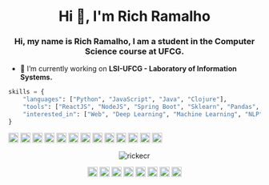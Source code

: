 <h1 align="center">Hi 👋, I'm Rich Ramalho</h1>
<h3 align="center">Hi, my name is Rich Ramalho, I am a student in the Computer Science course at UFCG.</h3>

- 🔭 I’m currently working on **LSI-UFCG - Laboratory of Information Systems.**

```python
skills = {
    "languages": ["Python", "JavaScript", "Java", "Clojure"],
    "tools": ["ReactJS", "NodeJS", "Spring Boot", "Sklearn", "Pandas", "NLTK", "SpaCy", "Gensim", "BeautifulSoup"],
    "interested_in": ["Web", "Deep Learning", "Machine Learning", "NLP", "Bot", "Geoparsing"]
}
```

<p align="left">
    <img src="https://devicons.github.io/devicon/devicon.git/icons/react/react-original-wordmark.svg" alt="react" width="20" height="20"/>
    <img src="https://devicons.github.io/devicon/devicon.git/icons/python/python-original-wordmark.svg" alt="python" width="20" height="20"/>
    <img src="https://devicons.github.io/devicon/devicon.git/icons/android/android-original-wordmark.svg" alt="android" width="20" height="20"/>
    <img src="https://devicons.github.io/devicon/devicon.git/icons/css3/css3-original-wordmark.svg" alt="css3" width="20" height="20"/>
    <img src="https://devicons.github.io/devicon/devicon.git/icons/html5/html5-original-wordmark.svg" alt="html5" width="20" height="20"/>
    <img src="https://devicons.github.io/devicon/devicon.git/icons/java/java-original-wordmark.svg" alt="java" width="20" height="20"/>
    <img src="https://devicons.github.io/devicon/devicon.git/icons/javascript/javascript-original.svg" alt="javascript" width="20" height="20"/>
    <img src="https://devicons.github.io/devicon/devicon.git/icons/mongodb/mongodb-original-wordmark.svg" alt="mongodb" width="20" height="20"/>
    <img src="https://devicons.github.io/devicon/devicon.git/icons/postgresql/postgresql-original-wordmark.svg" alt="postgresql" width="20" height="20"/>
    <img src="https://devicons.github.io/devicon/devicon.git/icons/nodejs/nodejs-original-wordmark.svg" alt="nodejs" width="20" height="20"/>
    <img src="https://devicons.github.io/devicon/devicon.git/icons/python/python-original-wordmark.svg" alt="python" width="20" height="20"/>
    <img src="https://devicons.github.io/devicon/devicon.git/icons/linux/linux-original.svg" alt="linux" width="20" height="20"/>
    <img src="https://devicons.github.io/devicon/devicon.git/icons/express/express-original-wordmark.svg" alt="express" width="20" height="20"/>
</p>

<p align="center">
    <img src="https://github-readme-stats.vercel.app/api?username=richecr&show_icons=true" alt="rickecr" />
</p>

<p align="center">
<a href="https://dev.to/rickecr" target="blank"><img align="center" src="https://cdn.jsdelivr.net/npm/simple-icons@3.0.1/icons/dev-dot-to.svg" alt="rickecr" height="20" width="20" /></a>
<a href="https://twitter.com/rickzinho_ecr" target="blank"><img align="center" src="https://cdn.jsdelivr.net/npm/simple-icons@3.0.1/icons/twitter.svg" alt="rickzinho_ecr" height="20" width="20" /></a>
<a href="https://linkedin.com/in/rich-ramalho" target="blank"><img align="center" src="https://cdn.jsdelivr.net/npm/simple-icons@3.0.1/icons/linkedin.svg" alt="rich-ramalho" height="20" width="20" /></a>
<a href="https://stackoverflow.com/users/rick-elton" target="blank"><img align="center" src="https://cdn.jsdelivr.net/npm/simple-icons@3.0.1/icons/stackoverflow.svg" alt="rick-elton" height="20" width="20" /></a>
<a href="https://codesandbox.com/rickecr" target="blank"><img align="center" src="https://cdn.jsdelivr.net/npm/simple-icons@3.0.1/icons/codesandbox.svg" alt="rickecr" height="20" width="20" /></a>
<a href="https://fb.com/rich.ramalho.9" target="blank"><img align="center" src="https://cdn.jsdelivr.net/npm/simple-icons@3.0.1/icons/facebook.svg" alt="rich.ramalho.9" height="20" width="20" /></a>
<a href="https://instagram.com/rickelton.py" target="blank"><img align="center" src="https://cdn.jsdelivr.net/npm/simple-icons@3.0.1/icons/instagram.svg" alt="rickelton.py" height="20" width="20" /></a>
<a href="https://medium.com/@rickramalho" target="blank"><img align="center" src="https://cdn.jsdelivr.net/npm/simple-icons@3.0.1/icons/medium.svg" alt="@rickramalho" height="20" width="20" /></a>
</p>
